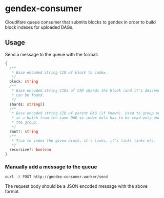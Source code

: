 # gendex-consumer

Cloudlfare queue consumer that submits blocks to gendex in order to build block indexes for uploaded DAGs.

## Usage

Send a message to the queue with the format: 

```ts
{
  /**
   * Base encoded string CID of block to index.
   */
  block: string
  /**
   * Base encoded string CIDs of CAR shards the block (and it's descendents)
   * can be found.
   */
  shards: string[]
  /**
   * Base encoded string CID of parent DAG (if known). Used to group messages
   * in a batch from the same DAG so index data has to be read only once for
   * the group.
   */
  root?: string
  /**
   * True to index the given block, it's links, it's links links etc.
   */
  recursive?: boolean
}
```

### Manually add a message to the queue

```sh
curl -X POST http://gendex-consumer.worker/send
```

The request body should be a JSON encoded message with the above format.
